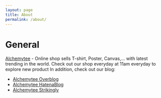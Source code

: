 ```yaml
---
layout: page
title: About
permalink: /about/
---
```

# General
[Alchemytee](https://alchemytee.com) - Online shop sells T-shirt, Poster, Canvas,... with latest trending in the world. Check out our shop everyday at 11am everyday to explore new product
In addition, check out our blog:
- [Alchemytee Overblog](http://alchemytee.over-blog.com)
- [Alchemytee HatenaBlog](https://alchemytee.hatenablog.com/)
- [Alchemytee Strikingly](http://alchemytee.mystrikingly.com/)
